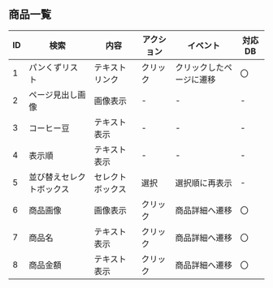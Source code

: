 ## 商品一覧
| ID | 検索 | 内容 | アクション | イベント | 対応DB |
|----|-----|-----|---------|--------|-------|
|1|パンくずリスト|テキストリンク|クリック|クリックしたページに遷移|〇|
|2|ページ見出し画像|画像表示|-|-|-|
|3|コーヒー豆|テキスト表示|-|-|-|
|4|表示順|テキスト表示|-|-|-|
|5|並び替えセレクトボックス|セレクトボックス|選択|選択順に再表示|-|〇|
|6|商品画像|画像表示|クリック|商品詳細へ遷移|〇|
|7|商品名|テキスト表示|クリック|商品詳細へ遷移|〇|
|8|商品金額|テキスト表示|クリック|商品詳細へ遷移|〇|
